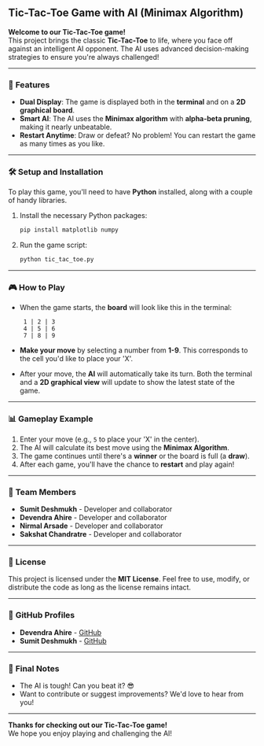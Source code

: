 ## Tic-Tac-Toe Game with AI (Minimax Algorithm)

**Welcome to our Tic-Tac-Toe game!**  
This project brings the classic **Tic-Tac-Toe** to life, where you face off against an intelligent AI opponent. The AI uses advanced decision-making strategies to ensure you're always challenged!

---

### 🌟 **Features**
- **Dual Display**: The game is displayed both in the **terminal** and on a **2D graphical board**.
- **Smart AI**: The AI uses the **Minimax algorithm** with **alpha-beta pruning**, making it nearly unbeatable.
- **Restart Anytime**: Draw or defeat? No problem! You can restart the game as many times as you like.

---

### 🛠 **Setup and Installation**
To play this game, you'll need to have **Python** installed, along with a couple of handy libraries.

1. Install the necessary Python packages:
   ```bash
   pip install matplotlib numpy
   ```

2. Run the game script:
   ```bash
   python tic_tac_toe.py
   ```

---

### 🎮 **How to Play**
- When the game starts, the **board** will look like this in the terminal:

  ```
   1 | 2 | 3
   4 | 5 | 6
   7 | 8 | 9
  ```

- **Make your move** by selecting a number from **1-9**. This corresponds to the cell you'd like to place your 'X'.

- After your move, the **AI** will automatically take its turn. Both the terminal and a **2D graphical view** will update to show the latest state of the game.

---

### 📊 **Gameplay Example**
1. Enter your move (e.g., `5` to place your 'X' in the center).
2. The AI will calculate its best move using the **Minimax Algorithm**.
3. The game continues until there's a **winner** or the board is full (a **draw**).
4. After each game, you'll have the chance to **restart** and play again!

---

### 👥 **Team Members**
- **Sumit Deshmukh** - Developer and collaborator
- **Devendra Ahire** - Developer and collaborator
- **Nirmal Arsade** - Developer and collaborator
- **Sakshat Chandratre** - Developer and collaborator

---

### 📄 **License**
This project is licensed under the **MIT License**. Feel free to use, modify, or distribute the code as long as the license remains intact.

---

### 🔗 **GitHub Profiles**
- **Devendra Ahire** - [GitHub](https://github.com/Dahire100)
- **Sumit Deshmukh** - [GitHub](https://github.com/sumitdeshmukh)


---

### 📢 **Final Notes**
- The AI is tough! Can you beat it? 😎
- Want to contribute or suggest improvements? We'd love to hear from you!

---

**Thanks for checking out our Tic-Tac-Toe game!**  
We hope you enjoy playing and challenging the AI!

